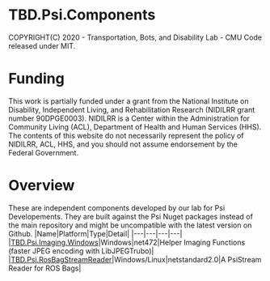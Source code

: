 # TBD.Psi.Components
COPYRIGHT(C) 2020 - Transportation, Bots, and Disability Lab - CMU
Code released under MIT.

# Funding
This work is partially funded under a grant from the National Institute on Disability, Independent Living, and Rehabilitation Research (NIDILRR grant number 90DPGE0003). NIDILRR is a Center within the Administration for Community Living (ACL), Department of Health and Human Services (HHS). The contents of this website do not necessarily represent the policy of NIDILRR, ACL, HHS, and you should not assume endorsement by the Federal Government.

# Overview
These are independent components developed by our lab for Psi Developements. They are built against the Psi Nuget packages instead of the main repository and might be uncompatible with the latest version on Github.
|Name|Platform|Type|Detail|
|---|---|---|---|
|[TBD.Psi.Imaging.Windows](TBD.Psi.Imaging.Windows/README.md)|Windows|net472|Helper Imaging Functions (faster JPEG encoding with LibJPEGTrubo)|
|[TBD.Psi.RosBagStreamReader](TBD.Psi.RosBagStreamReader/README.md)|Windows/Linux|netstandard2.0|A PsiStream Reader for ROS Bags|